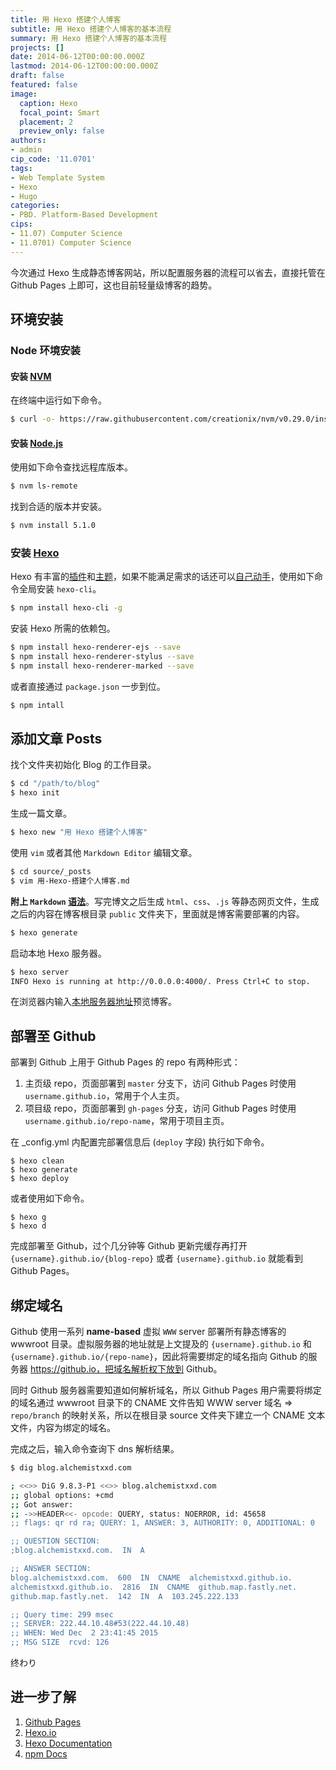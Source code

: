 ```yaml
---
title: 用 Hexo 搭建个人博客
subtitle: 用 Hexo 搭建个人博客的基本流程
summary: 用 Hexo 搭建个人博客的基本流程
projects: []
date: 2014-06-12T00:00:00.000Z
lastmod: 2014-06-12T00:00:00.000Z
draft: false
featured: false
image:
  caption: Hexo
  focal_point: Smart
  placement: 2
  preview_only: false
authors:
- admin
cip_code: '11.0701'
tags:
- Web Template System
- Hexo
- Hugo
categories:
- PBD. Platform-Based Development
cips:
- 11.07) Computer Science
- 11.0701) Computer Science
---
```


今次通过 Hexo 生成静态博客网站，所以配置服务器的流程可以省去，直接托管在 Github Pages 上即可，这也目前轻量级博客的趋势。


## 环境安装

### Node 环境安装

#### 安装 [NVM](https://github.com/creationix/nvm) 

在终端中运行如下命令。
```bash
$ curl -o- https://raw.githubusercontent.com/creationix/nvm/v0.29.0/install.sh | bash
```


#### 安装 [Node.js](https://nodejs.org/en/)

使用如下命令查找远程库版本。
```bash
$ nvm ls-remote 
```

找到合适的版本并安装。
```bash
$ nvm install 5.1.0
```


### 安装 [Hexo](https://hexo.io)

Hexo 有丰富的[插件](https://hexo.io/plugins/)和[主题](https://hexo.io/themes/)，如果不能满足需求的话还可以[自己动手](https://hexo.io/api/)，使用如下命令全局安装 `hexo-cli`。

```bash
$ npm install hexo-cli -g
```

安装 Hexo 所需的依赖包。
```bash
$ npm install hexo-renderer-ejs --save
$ npm install hexo-renderer-stylus --save
$ npm install hexo-renderer-marked --save
```

或者直接通过 `package.json` 一步到位。
```bash
$ npm intall
```


## 添加文章 Posts

找个文件夹初始化 Blog 的工作目录。
```bash
$ cd "/path/to/blog"
$ hexo init 
```

生成一篇文章。

```bash
$ hexo new "用 Hexo 搭建个人博客"
```

使用 `vim` 或者其他 `Markdown Editor` 编辑文章。

```bash
$ cd source/_posts
$ vim 用-Hexo-搭建个人博客.md
```

**附上 `Markdown` [语法](https://daringfireball.net/projects/markdown/syntax)**。写完博文之后生成 `html`、`css`、`.js` 等静态网页文件，生成之后的内容在博客根目录 `public` 文件夹下，里面就是博客需要部署的内容。

```bash
$ hexo generate
```

启动本地 Hexo 服务器。

```bash
$ hexo server
INFO Hexo is running at http://0.0.0.0:4000/. Press Ctrl+C to stop.
```

在浏览器内输入[本地服务器地址](http:localhost:4000/)预览博客。


## 部署至 Github

部署到 Github 上用于 Github Pages 的 repo 有两种形式：

1. 主页级 repo，页面部署到 `master` 分支下，访问 Github Pages 时使用 `username.github.io`，常用于个人主页。
2. 项目级 repo，页面部署到 `gh-pages` 分支，访问 Github Pages 时使用 `username.github.io/repo-name`，常用于项目主页。

在 _config.yml 内配置完部署信息后 (`deploy` 字段) 执行如下命令。

```
$ hexo clean
$ hexo generate
$ hexo deploy
```

或者使用如下命令。
```
$ hexo g
$ hexo d
```

完成部署至 Github，过个几分钟等 Github 更新完缓存再打开 `{username}.github.io/{blog-repo}` 或者 `{username}.github.io` 就能看到 Github Pages。


## 绑定域名

Github 使用一系列 **name-based** 虚拟 `WWW` server 部署所有静态博客的 wwwroot 目录。虚拟服务器的地址就是上文提及的 `{username}.github.io` 和 `{username}.github.io/{repo-name}`，因此将需要绑定的域名指向 Github 的服务器 https://github.io，把域名解析权下放到 Github。

同时 Github 服务器需要知道如何解析域名，所以 Github Pages 用户需要将绑定的域名通过 wwwroot 目录下的 CNAME 文件告知 WWW server 域名 => `repo/branch` 的映射关系，所以在根目录 source 文件夹下建立一个 CNAME 文本文件，内容为绑定的域名。

完成之后，输入命令查询下 dns 解析结果。

```bash
$ dig blog.alchemistxxd.com

; <<>> DiG 9.8.3-P1 <<>> blog.alchemistxxd.com
;; global options: +cmd
;; Got answer:
;; ->>HEADER<<- opcode: QUERY, status: NOERROR, id: 45658
;; flags: qr rd ra; QUERY: 1, ANSWER: 3, AUTHORITY: 0, ADDITIONAL: 0

;; QUESTION SECTION:
;blog.alchemistxxd.com.  IN  A

;; ANSWER SECTION:
blog.alchemistxxd.com.  600  IN  CNAME  alchemistxxd.github.io.
alchemistxxd.github.io.  2816  IN  CNAME  github.map.fastly.net.
github.map.fastly.net.  142  IN  A  103.245.222.133

;; Query time: 299 msec
;; SERVER: 222.44.10.48#53(222.44.10.48)
;; WHEN: Wed Dec  2 23:41:45 2015
;; MSG SIZE  rcvd: 126
```

终わり


## 进一步了解

1. [Github Pages](https://pages.github.com/)
2. [Hexo.io](https://hexo.io/)
3. [Hexo Documentation](https://hexo.io/docs/)
3. [npm Docs](https://docs.npmjs.com/)